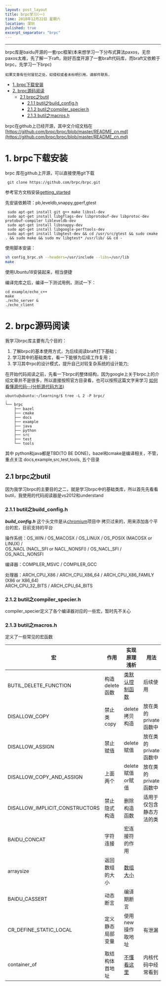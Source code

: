 ```yaml
---
layout: post_layout
title: brpc学习(一)
time: 2018年12月22日 星期六
location: 深圳
pulished: true
excerpt_separator: "brpc"
---
```


---
brpc库是baidu开源的一套rpc框架(本来想学习一下分布式算法paxos，无奈paxos太难，先了解一下raft，刚好百度开源了一套braft代码库，而braft又依赖于brpc，先学习一下brpc)

    如果文章有任何冒犯之处，如侵权或者未标明引用，请邮件联系，


<!-- TOC -->

- [1. brpc下载安装](#1-brpc下载安装)
- [2. brpc源码阅读](#2-brpc源码阅读)
    - [2.1 brpc之butil](#21-brpc之butil)
        - [2.1.1 butil之build_config.h](#211-butil之build_configh)
        - [2.1.2 butil之compiler_specier.h](#212-butil之compiler_specierh)
        - [2.1.3 butil之macros.h](#213-butil之macrosh)

<!-- /TOC -->

brpc在github上已经开源，其中文介绍文档在 [https://github.com/brpc/brpc/blob/master/README_cn.md](https://github.com/brpc/brpc/blob/master/README_cn.md)


# 1. brpc下载安装

brpc 库在github上开源，可以直接使用git下载
```shell
 git clone https://github.com/brpc/brpc.git
```

参考官方文档安装[getting_started](https://github.com/brpc/brpc/blob/master/docs/cn/getting_started.md)

先安装依赖项：pb,leveldb,snappy,gperf,gtest
```shell
 sudo apt-get install git g++ make libssl-dev
 sudo apt-get install libgflags-dev libprotobuf-dev libprotoc-dev protobuf-compiler libleveldb-dev
 sudo apt-get install libsnappy-dev
 sudo apt-get install libgoogle-perftools-dev
 sudo apt-get install libgtest-dev && cd /usr/src/gtest && sudo cmake . && sudo make && sudo mv libgtest* /usr/lib/ && cd -
```
使用脚本安装：
```sh
sh config_brpc.sh --headers=/usr/include --libs=/usr/lib
make
```

使用Ubuntu18安装起来，相当便捷

编译完库之后，编译一下测试用例，测试一下：
```shell
cd example/echo_c++
make
./echo_server &
./echo_client
```

# 2. brpc源码阅读

我学习brpc库主要有几个目的：

1. 了解brpc的基本使用方式，为后续阅读braft打下基础；
2. 学习其中的基础类库，看一下能够为后续工作复用；
3. 学习其中rpc的设计模式，提升自己对较复杂系统的设计能力;

在开始代码阅读之前，先看一下brpc的整体结构，因为google上关于brpc上的介绍文章并不是很多，所以直接按照官方目录看，也可以按照这篇文字来学习 [如何看懂源代码--(分析源代码方法)](http://www.cnblogs.com/ToDoToTry/archive/2009/06/21/1507760.html)


```shell
ubuntu@ubuntu:~/learning/$ tree -L 2 -P brpc/ 
.
└── brpc
    ├── bazel
    ├── cmake
    ├── docs
    ├── example
    ├── java
    ├── python
    ├── src
    ├── test
    └── tools
```

其中 python和java都是TBD(TO BE DONE)，bazel和cmake是编译相关，不管，重点关注 docs,example,src,test,tools, 五个目录

## 2.1 brpc之butil
因为我学习brpc的主要目的之二，就是学习brpc中的基础类库，所以首先先看看butil，我使用的代码阅读器是vs2012和understand

### 2.1.1 butil之build_config.h

***build_config.h*** 这个头文件是从[chromium](https://github.com/chromium/chromium)项目中 拷贝过来的，用来添加各个平台的宏，目前支持的平台

操作系统：OS_WIN / OS_MACOSX / OS_LINUX / OS_POSIX (MACOSX or LINUX) /   
OS_NACL (NACL_SFI or NACL_NONSFI) / OS_NACL_SFI / OS_NACL_NONSFI  

编译器：COMPILER_MSVC / COMPILER_GCC

处理器：ARCH_CPU_X86 / ARCH_CPU_X86_64 / ARCH_CPU_X86_FAMILY (X86 or X86_64)  
ARCH_CPU_32_BITS / ARCH_CPU_64_BITS

### 2.1.2 butil之compiler_specier.h
compiler_specier定义了各个编译器对应的一些宏，暂时先不关心

### 2.1.3 butil之macros.h
定义了一些常见的宏函数


| 宏 | 作用 | 实现原理浅析 | 用法 |
| ------ | ------ | ------ | ------ |
|BUTIL_DELETE_FUNCTION | 构造delete函数 | [类默认控制函数](https://www.cnblogs.com/lsgxeva/p/7787438.html) | 后续使用 |
| DISALLOW_COPY | 禁止类copy | delete 拷贝构造  | 放在类的private函数中 |
| DISALLOW_ASSIGN | 禁止赋值 | delete 赋值  | 放在类的private函数中 |
| DISALLOW_COPY_AND_ASSIGN | 上面两个 | delete 赋值or赋值  | 放在类的private函数中 |
| DISALLOW_IMPLICIT_CONSTRUCTORS | 禁止隐式构造 | 删除构造函数 | 适用于仅包含 静态方法的类 |
| BAIDU_CONCAT | 字符连接 | 宏连接符的作用 |  |
| arraysize | 返回数组的大小 | [数组大小](https://www.cnblogs.com/tekkaman/p/3268518.html)|  |
| BAIDU_CASSERT | 动态断言 | 编译期断言 |  |
| CR_DEFINE_STATIC_LOCAL | 定义静态局部变量 | 使用new操作取地址 | 有泄漏 |
| container_of | 取结构体首地址 | [不懂看这里](https://blog.csdn.net/s2603898260/article/details/79371024)| 内核代码中经常看到 |